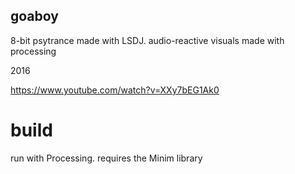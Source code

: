 ## goaboy

8-bit psytrance made with LSDJ. audio-reactive visuals made with processing

2016

https://www.youtube.com/watch?v=XXy7bEG1Ak0

# build
run with Processing. requires the Minim library
